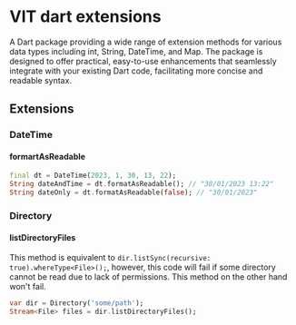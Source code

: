# VIT dart extensions

A Dart package providing a wide range of extension methods for various data types including int, String, DateTime, and Map. The package is designed to offer practical, easy-to-use enhancements that seamlessly integrate with your existing Dart code, facilitating more concise and readable syntax.

## Extensions

### DateTime

#### formartAsReadable

```dart
final dt = DateTime(2023, 1, 30, 13, 22);
String dateAndTime = dt.formatAsReadable(); // "30/01/2023 13:22"
String dateOnly = dt.formatAsReadable(false); // "30/01/2023"
```

### Directory

#### listDirectoryFiles

This method is equivalent to `dir.listSync(recursive: true).whereType<File>();`, however, this code will fail if some directory cannot be read due to lack of permissions. This method on the other hand won't fail.

```dart
var dir = Directory('some/path');
Stream<File> files = dir.listDirectoryFiles();
```